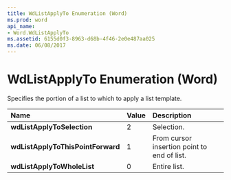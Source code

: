 ```yaml
---
title: WdListApplyTo Enumeration (Word)
ms.prod: word
api_name:
- Word.WdListApplyTo
ms.assetid: 6155d0f3-8963-d68b-4f46-2e0e487aa025
ms.date: 06/08/2017
---
```



# WdListApplyTo Enumeration (Word)

Specifies the portion of a list to which to apply a list template.



|**Name**|**Value**|**Description**|
|:-----|:-----|:-----|
| **wdListApplyToSelection**|2|Selection.|
| **wdListApplyToThisPointForward**|1|From cursor insertion point to end of list.|
| **wdListApplyToWholeList**|0|Entire list.|

